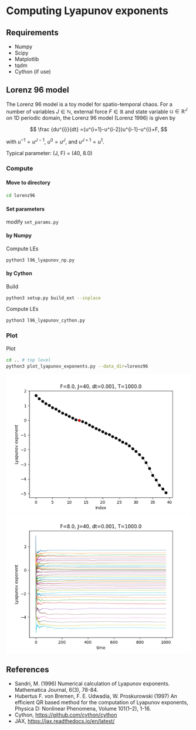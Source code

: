 # Computing Lyapunov exponents

## Requirements
- Numpy
- Scipy
- Matplotlib
- tqdm
- Cython (if use)
<!-- - JAX (if use) -->

## Lorenz 96 model
The Lorenz 96 model is a toy model for spatio-temporal chaos.
For a number of variables $J \in \mathbb{N}$, external force $F \in \mathbb{R}$ and state variable $\mathbb{u} \in \mathbb{R}^J$ on 1D periodic domain, the Lorenz 96 model (Lorenz 1996) is given by

$$ \frac {du^{i}}{dt} =(u^{i+1}-u^{i-2})u^{i-1}-u^{i}+F, $$

with $u^{-1} = u^{J-1}$, $u^0 = u^J$, and $u^{J+1} = u^1$.

Typical parameter: (J, F) = (40, 8.0)

### Compute
#### Move to directory
```sh
cd lorenz96
```

#### Set parameters
modify `set_params.py`

#### by Numpy
Compute LEs
```sh
python3 l96_lyapunov_np.py
```

#### by Cython
Build
```sh
python3 setup.py build_ext --inplace
```

Compute LEs
```sh
python3 l96_lyapunov_cython.py
```
<!-- 
#### by JAX
Compute LEs
```sh
python3 l96_lyapunov_jnp.py
``` -->

### Plot
Plot
```sh
cd .. # top level
python3 plot_lyapunov_exponents.py --data_dir=lorenz96
```

![LE](https://github.com/KotaTakeda/lyapunov/blob/main/lorenz96/lyapunov_exponents.png)
![LE_t](https://github.com/KotaTakeda/lyapunov/blob/main/lorenz96/lyapunov_exponents_t.png)



## References
- Sandri, M. (1996) Numerical calculation of Lyapunov exponents. Mathematica Journal, 6(3), 78-84.
- Hubertus F. von Bremen, F. E. Udwadia, W. Proskurowski (1997) An efficient QR based method for the computation of Lyapunov exponents, Physica D: Nonlinear Phenomena, Volume 101(1–2), 1-16.
- Cython, https://github.com/cython/cython
- JAX, https://jax.readthedocs.io/en/latest/
